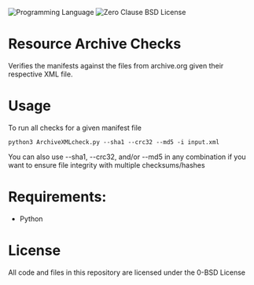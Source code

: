 ![Programming Language](https://img.shields.io/badge/Python-Programming%20Language-brightgreen)
![Zero Clause BSD License](https://img.shields.io/badge/License-BSD%20Zero%20Clause-green)

# Resource Archive Checks
Verifies the manifests against the files from archive.org given their respective XML file.

# Usage
To run all checks for a given manifest file
```
python3 ArchiveXMLcheck.py --sha1 --crc32 --md5 -i input.xml
```

You can also use --sha1, --crc32, and/or --md5 in any combination if you want to ensure file integrity with multiple checksums/hashes

# Requirements:
- Python

# License
All code and files in this repository are licensed under the 0-BSD License
